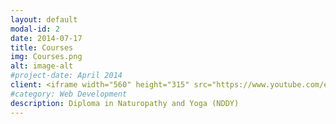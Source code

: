 ```yaml
---
layout: default
modal-id: 2
date: 2014-07-17
title: Courses
img: Courses.png
alt: image-alt
#project-date: April 2014
client: <iframe width="560" height="315" src="https://www.youtube.com/embed/4gGTkmwZq6M?si=pbb2as6GJwQ9iUs3" title="YouTube video player" frameborder="0" allow="accelerometer; autoplay; clipboard-write; encrypted-media; gyroscope; picture-in-picture; web-share" referrerpolicy="strict-origin-when-cross-origin" allowfullscreen></iframe>
#category: Web Development
description: Diploma in Naturopathy and Yoga (NDDY)
---
```

